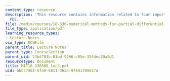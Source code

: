 ```yaml
---
content_type: resource
description: 'This resource contains information related to four important linear
  PDE. '
file: /media/courses/18-336-numerical-methods-for-partial-differential-equations-spring-2009/bbb574615fa06811362d97691709017a_MIT18_336S09_lec3.pdf
file_type: application/pdf
learning_resource_types:
- Lecture Notes
ocw_type: OCWFile
parent_title: Lecture Notes
parent_type: CourseSection
parent_uid: 24b4783b-01bd-9266-c95e-35fdec20a9d1
resourcetype: Document
title: MIT18_336S09_lec3.pdf
uid: bbb57461-5fa0-6811-362d-97691709017a
---
```

